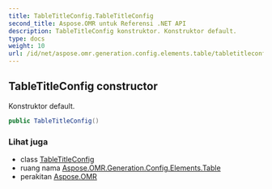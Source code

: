 ```yaml
---
title: TableTitleConfig.TableTitleConfig
second_title: Aspose.OMR untuk Referensi .NET API
description: TableTitleConfig konstruktor. Konstruktor default.
type: docs
weight: 10
url: /id/net/aspose.omr.generation.config.elements.table/tabletitleconfig/tabletitleconfig/
---
```

## TableTitleConfig constructor

Konstruktor default.

```csharp
public TableTitleConfig()
```

### Lihat juga

* class [TableTitleConfig](../)
* ruang nama [Aspose.OMR.Generation.Config.Elements.Table](../../tabletitleconfig/)
* perakitan [Aspose.OMR](../../../)


